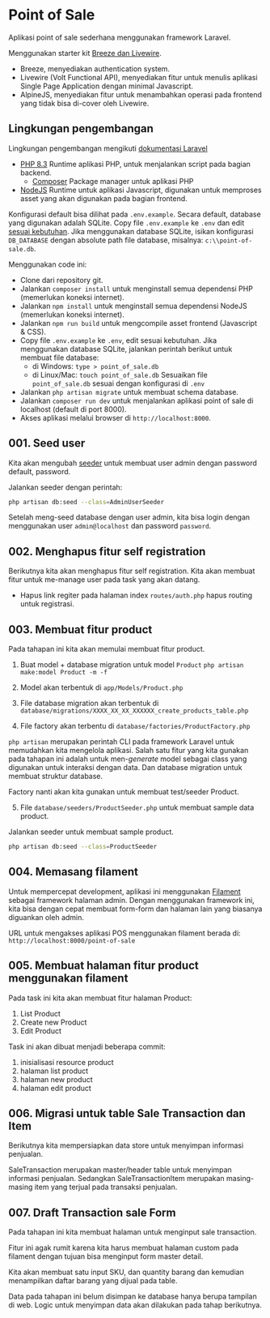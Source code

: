 # Point of Sale

Aplikasi point of sale sederhana menggunakan framework Laravel.

Menggunakan starter kit [Breeze dan Livewire](https://laravel.com/docs/11.x/starter-kits).

- Breeze, menyediakan authentication system.
- Livewire (Volt Functional API), menyediakan fitur untuk menulis
  aplikasi Single Page Application dengan minimal Javascript.
- AlpineJS, menyediakan fitur untuk menambahkan operasi pada frontend
  yang tidak bisa di-cover oleh Livewire.

## Lingkungan pengembangan

Lingkungan pengembangan mengikuti [dokumentasi Laravel](https://laravel.com/docs/11.x/installation)

- [PHP 8.3](https://www.php.net/manual/en/install.php)
  Runtime aplikasi PHP, untuk menjalankan script pada bagian backend.
  - [Composer](https://getcomposer.org/doc/00-intro.md)
      Package manager untuk aplikasi PHP
- [NodeJS](https://nodejs.org/en)
  Runtime untuk aplikasi Javascript, digunakan untuk memproses asset
  yang akan digunakan pada bagian frontend.

Konfigurasi default bisa dilihat pada `.env.example`.
Secara default, database yang digunakan adalah SQLite.
Copy file `.env.example` ke `.env` dan edit [sesuai kebutuhan](https://laravel.com/docs/11.x/configuration).
Jika menggunakan database SQLite, isikan konfigurasi `DB_DATABASE` dengan
absolute path file database, misalnya: `c:\\point-of-sale.db`.

Menggunakan code ini:

- Clone dari repository git.
- Jalankan `composer install` untuk menginstall semua dependensi PHP
  (memerlukan koneksi internet).
- Jalankan `npm install` untuk menginstall semua dependensi NodeJS
  (memerlukan koneksi internet).
- Jalankan `npm run build` untuk mengcompile asset frontend (Javascript & CSS).
- Copy file `.env.example` ke `.env`, edit sesuai kebutuhan.
  Jika menggunakan database SQLite, jalankan perintah berikut untuk
  membuat file database:
  - di Windows: `type > point_of_sale.db`
  - di Linux/Mac: `touch point_of_sale.db`
      Sesuaikan file `point_of_sale.db` sesuai dengan konfigurasi di `.env`
- Jalankan `php artisan migrate` untuk membuat schema database.
- Jalankan `composer run dev` untuk menjalankan aplikasi point of sale
  di localhost (default di port 8000).
- Akses aplikasi melalui browser di `http://localhost:8000`.

## 001. Seed user

Kita akan mengubah [seeder](https://laravel.com/docs/11.x/seeding) untuk membuat
user admin dengan password default, password.

Jalankan seeder dengan perintah:

```sh
php artisan db:seed --class=AdminUserSeeder
```

Setelah meng-seed database dengan user admin, kita bisa login dengan menggunakan
user `admin@localhost` dan password `password`.

## 002. Menghapus fitur self registration

Berikutnya kita akan menghapus fitur self registration. Kita akan membuat fitur
untuk me-manage user pada task yang akan datang.

- Hapus link regiter pada halaman index
  `routes/auth.php` hapus routing untuk registrasi.

## 003. Membuat fitur product

Pada tahapan ini kita akan memulai membuat fitur product.

1. Buat model + database migration untuk model `Product`
   `php artisan make:model Product -m -f`

2. Model akan terbentuk di `app/Models/Product.php`

3. File database migration akan terbentuk di `database/migrations/XXXX_XX_XX_XXXXXX_create_products_table.php`

4. File factory akan terbentu di `database/factories/ProductFactory.php`

`php artisan` merupakan perintah CLI pada framework Laravel untuk memudahkan kita
mengelola aplikasi. Salah satu fitur yang kita gunakan pada tahapan ini adalah untuk
men-_generate_ model sebagai class yang digunakan untuk interaksi dengan data.
Dan database migration untuk membuat struktur database.

Factory nanti akan kita gunakan untuk membuat test/seeder Product.

5. File `database/seeders/ProductSeeder.php` untuk membuat sample data product.

Jalankan seeder untuk membuat sample product.

```sh
php artisan db:seed --class=ProductSeeder
```

## 004. Memasang filament

Untuk mempercepat development, aplikasi ini menggunakan [Filament](https://filamentphp.com/)
sebagai framework halaman admin. Dengan menggunakan framework ini,
kita bisa dengan cepat membuat form-form dan halaman lain yang biasanya diguankan
oleh admin.

URL untuk mengakses aplikasi POS menggunakan filament berada di:
`http://localhost:8000/point-of-sale`

## 005. Membuat halaman fitur product menggunakan filament

Pada task ini kita akan membuat fitur halaman Product:

1. List Product
2. Create new Product
3. Edit Product

Task ini akan dibuat menjadi beberapa commit:

1. inisialisasi resource product
2. halaman list product
3. halaman new product
4. halaman edit product

## 006. Migrasi untuk table Sale Transaction dan Item

Berikutnya kita mempersiapkan data store untuk menyimpan informasi penjualan.

SaleTransaction merupakan master/header table untuk menyimpan informasi penjualan.
Sedangkan SaleTransactionItem merupakan masing-masing item yang terjual pada
transaksi penjualan.

## 007. Draft Transaction sale Form

Pada tahapan ini kita membuat halaman untuk menginput sale transaction.

Fitur ini agak rumit karena kita harus membuat halaman custom pada filament
dengan tujuan bisa menginput form master detail.

Kita akan membuat satu input SKU, dan quantity barang dan kemudian
menampilkan daftar barang yang dijual pada table.

Data pada tahapan ini belum disimpan ke database hanya berupa tampilan di web.
Logic untuk menyimpan data akan dilakukan pada tahap berikutnya.
